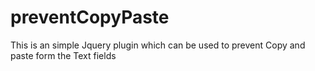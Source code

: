 preventCopyPaste
================

This is an simple Jquery plugin which can be used to prevent Copy and paste form the Text fields 
